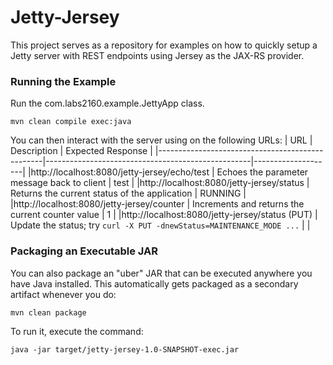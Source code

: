 # Jetty-Jersey

This project serves as a repository for examples on how to quickly setup a Jetty server with REST endpoints using Jersey as the JAX-RS provider.


### Running the Example
Run the com.labs2160.example.JettyApp class.

```
mvn clean compile exec:java
```

You can then interact with the server using on the following URLs:
| URL                                             | Description                                       | Expected Response  |
|-------------------------------------------------|---------------------------------------------------|--------------------|
|http://localhost:8080/jetty-jersey/echo/test     | Echoes the parameter message back to client       | test               |
|http://localhost:8080/jetty-jersey/status        | Returns the current status of the application     | RUNNING            |
|http://localhost:8080/jetty-jersey/counter       | Increments and returns the current counter value  | 1                  |
|http://localhost:8080/jetty-jersey/status (PUT)  | Update the status; try ```curl -X PUT -dnewStatus=MAINTENANCE_MODE ...``` | |


### Packaging an Executable JAR
You can also package an "uber" JAR that can be executed anywhere you have Java installed.  This automatically gets packaged as a secondary artifact whenever you do:

```
mvn clean package
```

To run it, execute the command:
```
java -jar target/jetty-jersey-1.0-SNAPSHOT-exec.jar 
```